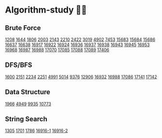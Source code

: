 # Algorithm-study 👨‍💻

## Brute Force 
[1208](https://github.com/Ubin108/Algorithm-study/blob/26f8c21d77731f08fcea055f3e8b6099385899ba/1208.cpp "부분수열의 합 2")
[1644](https://github.com/Ubin108/Algorithm-study/blob/89313278ed8d21ed3c3869e7cd37fe0c99dcd546/1644.cpp "소수의 연속합")
[1806](https://github.com/Ubin108/Algorithm-study/blob/d2da10fdac186e70e2cf250ad6e5af12da80eaa6/1806.cpp "부분합")
[2003](https://github.com/Ubin108/Algorithm-study/blob/41fb4955799e9b0fc0ac8c913d04ee15e10e7f73/2003.cpp "수들의 합 2")
[2143](https://github.com/Ubin108/Algorithm-study/blob/702c6fa38db6909aeeec8a29f0c65d3e76b27879/2143.cpp "두 배열의 합")
[2210](https://github.com/Ubin108/Algorithm-study/blob/499f42f0ba5318b259172de23ab607c2a6334ef0/2210.cpp "숫자판 점프")
[2422](https://github.com/Ubin108/Algorithm-study/blob/4ecc68953129c994646821f915160c518cdd0290/2422.cpp "한윤정이 이탈리아에 가서 아이스크림을 사먹는데")
[3019](https://github.com/Ubin108/Algorithm-study/blob/c395c3c8aea1f83091c0e74b806342c497bdbd6f/3019.cpp "테트리스")
[4902](https://github.com/Ubin108/Algorithm-study/blob/969435be42076820a30a44f6f8eac4126c0dbd40/4902.cpp "삼각형의 값")
[7453](https://github.com/Ubin108/Algorithm-study/blob/9abe057e9b3fc87ded6bd09d76bf754fb4c8dad2/7453.cpp "합이 0인 네 정수")
[15683](https://github.com/Ubin108/Algorithm-study/blob/3b1ce9251d59c1a589492de10248cc1fb1a4e261/15683.cpp "감시") 
[15684](https://github.com/Ubin108/Algorithm-study/blob/4ff630723e23dec9ab8ff319956b30635f049580/15684.cpp "사다리 조작")
[15686](https://github.com/Ubin108/Algorithm-study/blob/3b1ce9251d59c1a589492de10248cc1fb1a4e261/15686.cpp "치킨 배달") 
[16637](https://github.com/Ubin108/Algorithm-study/blob/3b1ce9251d59c1a589492de10248cc1fb1a4e261/16637.cpp "괄호 추가하기")
[16638](https://github.com/Ubin108/Algorithm-study/blob/d4a7b0025b57ead129120e363c466b7c2c19e0a3/16638.cpp "괄호 추가하기 2")
[16917](https://github.com/Ubin108/Algorithm-study/blob/3b1ce9251d59c1a589492de10248cc1fb1a4e261/16917.cpp "양념 반 후라이드 반") 
[16922](https://github.com/Ubin108/Algorithm-study/blob/3b1ce9251d59c1a589492de10248cc1fb1a4e261/16922.cpp "로마 숫자 만들기") 
[16924](https://github.com/Ubin108/Algorithm-study/blob/3b1ce9251d59c1a589492de10248cc1fb1a4e261/16924.cpp "십자가 찾기") 
[16936](https://github.com/Ubin108/Algorithm-study/blob/3b1ce9251d59c1a589492de10248cc1fb1a4e261/16936.cpp "나3곱2") 
[16937](https://github.com/Ubin108/Algorithm-study/blob/3b1ce9251d59c1a589492de10248cc1fb1a4e261/16937.cpp "두 스티커") 
[16938](https://github.com/Ubin108/Algorithm-study/blob/3b1ce9251d59c1a589492de10248cc1fb1a4e261/16938.cpp "캠프 준비") 
[16943](https://github.com/Ubin108/Algorithm-study/blob/3b1ce9251d59c1a589492de10248cc1fb1a4e261/16943-1.cpp "숫자 재배치") 
[16945](https://github.com/Ubin108/Algorithm-study/blob/7d6a5effb38d60aaa084d2706a95512d5d0ee48a/16945.cpp "매직 스퀘어로 변경하기")
[16953](https://github.com/Ubin108/Algorithm-study/blob/368c950313b1d012b2d6edffd92f78febcb971b1/16953-1.cpp "A->B")
[16968](https://github.com/Ubin108/Algorithm-study/blob/3b1ce9251d59c1a589492de10248cc1fb1a4e261/16968.cpp "차량 번호판 1") 
[16987](https://github.com/Ubin108/Algorithm-study/blob/965b277baa96e66a92b0de219c6417e0fbf12dab/16987.cpp "계란으로 계란치기")
[16988](https://github.com/Ubin108/Algorithm-study/blob/3ed0dc92e39310bbf56ffb2e8aa1bdf0692e0cdc/16988.cpp "Baaaaaaaaaduk2 (Easy)")
[17070](https://github.com/Ubin108/Algorithm-study/blob/0cdd52c4e0d158058c15bcb9de528d1ec53e6283/17070.cpp "파이프 옮기기 1")
[17085](https://github.com/Ubin108/Algorithm-study/blob/0aa41a4553a06442d442119056cdb793874ca0b7/17085.cpp "십자가 2개 놓기")
[17088](https://github.com/Ubin108/Algorithm-study/blob/3b1ce9251d59c1a589492de10248cc1fb1a4e261/17088.cpp "등차수열 변환")
[17089](https://github.com/Ubin108/Algorithm-study/blob/7ff3465553cb55e6479f361a632d755c54afffa3/17089.cpp "세 친구")
[17406](https://github.com/Ubin108/Algorithm-study/blob/1c02096cb0848d048a2b74ff8342d919ae996bdc/17406.cpp "배열 돌리기 4")


## DFS/BFS
[1600](https://github.com/Ubin108/Algorithm-study/blob/3d4ad7f5c27a9b0fd33b36da7bf1bb3ce851e8d1/1600.cpp "말이 되고픈 원숭이")
[2151](https://github.com/Ubin108/Algorithm-study/blob/1465cb46394e974c47032be9ebecb72cadba1944/2151.cpp "거울 설치")
[2234](https://github.com/Ubin108/Algorithm-study/blob/67ed8fc95a7fc19214ec90671e60b19fd3bd2ce4/2234.cpp "성곽")
[2251](https://github.com/Ubin108/Algorithm-study/blob/93c03ea02abfa548ed23d5a96f3ddf0afb814c43/2251.cpp "물통")
[4991](https://github.com/Ubin108/Algorithm-study/blob/9eca14027c67f8c62ad14fd7e04204c16b8f0c95/4991.cpp "로봇 청소기")
[5014](https://github.com/Ubin108/Algorithm-study/blob/97f5543c5c72f7b18215183742feabf4687fc1c7/5014.cpp "스타트링크")
[9376](https://github.com/Ubin108/Algorithm-study/blob/b3a87b276a3d8135d5d46f53a0d026eb734e0fc6/9376.cpp "탈옥")
[12906](https://github.com/Ubin108/Algorithm-study/blob/76411c3ec9ba3c9b1285d56554a6426b027ca2f7/12906.cpp "새로운 하노이 탑")
[16932](https://github.com/Ubin108/Algorithm-study/blob/e2bf50ef17153c8b633b70f6e0da63e869f6107e/16932.cpp "모양만들기")
[16988](https://github.com/Ubin108/Algorithm-study/blob/3ed0dc92e39310bbf56ffb2e8aa1bdf0692e0cdc/16988.cpp "Baaaaaaaaaduk2 (Easy)")
[17086](https://github.com/Ubin108/Algorithm-study/blob/e655c6aab899d911a5959a20223f438acf0af0f4/17086.cpp "아기 상어 2")
[17141](https://github.com/Ubin108/Algorithm-study/blob/5ed76136842006c89594d87d07a83896dbbac085/17141.cpp "연구소 2")
[17142](https://github.com/Ubin108/Algorithm-study/blob/944be6fd5b0843bb630d4f488c773515e6482938/17142.cpp "연구소 3")

## Data Structure
[1966](https://github.com/Ubin108/Algorithm-study/blob/d2ace4725b2b2e6d07224fc7c500a2cb60ded5e5/1966.cpp "프린터 큐(큐)")
[4949](https://github.com/Ubin108/Algorithm-study/blob/8960f14693e7a6014dfdb7b62cdd3b0962efba78/4949.cpp "균형잡힌 세상(스택)")
[9935](https://github.com/Ubin108/Algorithm-study/blob/4a605100ad7e0fb857a096d38f8e010470a64fe7/9935.cpp "문자열 폭발(스택)")
[10773](https://github.com/Ubin108/Algorithm-study/blob/21b43d0106d8c97723581ec9eab65e7ea4cd32d4/10773.cpp "제로")

## String Search
[1305](https://github.com/Ubin108/Algorithm-study/blob/a2dac9cc4e7658ba5edc1b271966e1d215230069/1305.cpp "광고")
[1701](https://github.com/Ubin108/Algorithm-study/blob/3f2bb5719532fba5304dd82c0840bc9b01a52cb1/1701.cpp "Cubeditor")
[1786](https://github.com/Ubin108/Algorithm-study/blob/8188deca12d8b40f87cd038479b6c8dff80cd04b/1786.cpp "찾기")
[16916-1](https://github.com/Ubin108/Algorithm-study/blob/74dee8b7e94e1146ce5c1ebd27357e40b761a26c/16916-1.cpp "부분 문자열(라빈카프)")
[16916-2](https://github.com/Ubin108/Algorithm-study/blob/47772a9d7dd2a1afb5f831008b5531cc029a6025/16916-2.cpp "부분 문자열(KMP)")
